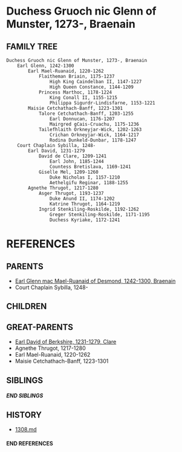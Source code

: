 # Duchess Gruoch nic Glenn of Munster, 1273-, Braenain

## FAMILY TREE
```
Duchess Gruoch nic Glenn of Munster, 1273-, Braenain
    Earl Glenn, 1242-1300
        Earl Mael-Ruanaid, 1220-1262
            Flaitheman Briain, 1175-1237
                High King Caindelban II, 1147-1227
                High Queen Constance, 1144-1209
            Princess Marthoc, 1178-1224
                King Conall II, 1155-1215
                Philippa Sigurdr-Lindisfarne, 1153-1221
        Maisie Cetchathach-Banff, 1223-1301
            Talore Cetchathach-Banff, 1203-1255
                Earl Donnucan, 1176-1207
                Mairgred gCais-Cruachu, 1175-1236
            Tailefhlaith Orkneyjar-Wick, 1202-1263
                Crichan Orkneyjar-Wick, 1164-1217
                Rodina Dunkeld-Dunbar, 1178-1247
    Court Chaplain Sybilla, 1248-
        Earl David, 1231-1279
            David de Clare, 1209-1241
                Earl John, 1185-1244
                Countess Bretislava, 1169-1241
            Giselle Mel, 1209-1260
                Duke Nicholas I, 1157-1210
                Aethelgifu Reginar, 1188-1255
        Agnethe Thrugot, 1217-1280
            Asger Thrugot, 1193-1237
                Duke Anund II, 1174-1202
                Katrine Thrugot, 1164-1219
            Ingrid Stenkiling-Roskilde, 1192-1262
                Greger Stenkiling-Roskilde, 1171-1195
                Duchess Kyriake, 1172-1241
```


# REFERENCES

## PARENTS 
* [Earl Glenn mac Mael-Ruanaid of Desmond, 1242-1300, Braenain](p/glenn_mac_mael-ruanaid_1242.md)
* Court Chaplain Sybilla, 1248-

## CHILDREN 


## GREAT-PARENTS 
* [Earl David of Berkshire, 1231-1279, Clare](p/david_1231.md)
* Agnethe Thrugot, 1217-1280
* Earl Mael-Ruanaid, 1220-1262
* Maisie Cetchathach-Banff, 1223-1301

## SIBLINGS

##### END SIBLINGS  
## HISTORY
* [1308.md](../h/1308.md)

#### END REFERENCES
